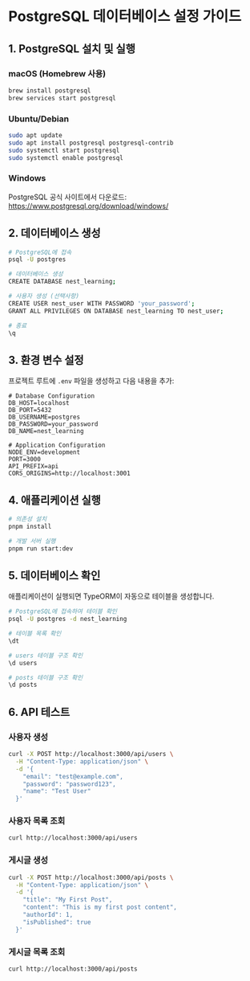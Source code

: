 # PostgreSQL 데이터베이스 설정 가이드

## 1. PostgreSQL 설치 및 실행

### macOS (Homebrew 사용)

```bash
brew install postgresql
brew services start postgresql
```

### Ubuntu/Debian

```bash
sudo apt update
sudo apt install postgresql postgresql-contrib
sudo systemctl start postgresql
sudo systemctl enable postgresql
```

### Windows

PostgreSQL 공식 사이트에서 다운로드: https://www.postgresql.org/download/windows/

## 2. 데이터베이스 생성

```bash
# PostgreSQL에 접속
psql -U postgres

# 데이터베이스 생성
CREATE DATABASE nest_learning;

# 사용자 생성 (선택사항)
CREATE USER nest_user WITH PASSWORD 'your_password';
GRANT ALL PRIVILEGES ON DATABASE nest_learning TO nest_user;

# 종료
\q
```

## 3. 환경 변수 설정

프로젝트 루트에 `.env` 파일을 생성하고 다음 내용을 추가:

```env
# Database Configuration
DB_HOST=localhost
DB_PORT=5432
DB_USERNAME=postgres
DB_PASSWORD=your_password
DB_NAME=nest_learning

# Application Configuration
NODE_ENV=development
PORT=3000
API_PREFIX=api
CORS_ORIGINS=http://localhost:3001
```

## 4. 애플리케이션 실행

```bash
# 의존성 설치
pnpm install

# 개발 서버 실행
pnpm run start:dev
```

## 5. 데이터베이스 확인

애플리케이션이 실행되면 TypeORM이 자동으로 테이블을 생성합니다.

```bash
# PostgreSQL에 접속하여 테이블 확인
psql -U postgres -d nest_learning

# 테이블 목록 확인
\dt

# users 테이블 구조 확인
\d users

# posts 테이블 구조 확인
\d posts
```

## 6. API 테스트

### 사용자 생성

```bash
curl -X POST http://localhost:3000/api/users \
  -H "Content-Type: application/json" \
  -d '{
    "email": "test@example.com",
    "password": "password123",
    "name": "Test User"
  }'
```

### 사용자 목록 조회

```bash
curl http://localhost:3000/api/users
```

### 게시글 생성

```bash
curl -X POST http://localhost:3000/api/posts \
  -H "Content-Type: application/json" \
  -d '{
    "title": "My First Post",
    "content": "This is my first post content",
    "authorId": 1,
    "isPublished": true
  }'
```

### 게시글 목록 조회

```bash
curl http://localhost:3000/api/posts
```
